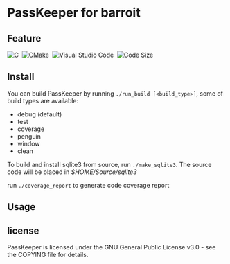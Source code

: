 # PassKeeper for barroit

## Feature

![C](https://img.shields.io/badge/c-0D1117?style=for-the-badge&logo=c&logoColor=A8B9CC)&nbsp;
![CMake](https://img.shields.io/badge/cmake-0D1117?style=for-the-badge&logo=cmake&logoColor=064F8C)&nbsp;
![Visual Studio Code](https://img.shields.io/badge/visual_studio_code-0D1117?style=for-the-badge&logo=visualstudiocode&logoColor=007ACC)&nbsp;
![Code Size](https://img.shields.io/github/languages/code-size/barroit/PassKeeper?style=for-the-badge&labelColor=0D1117&color=0D1117)&nbsp;

## Install

You can build PassKeeper by running `./run_build [<build_type>]`, some of build types are available:

+ debug (default)
+ test
+ coverage
+ penguin
+ window
+ clean

To build and install sqlite3 from source, run `./make_sqlite3`. The source code will be placed in *$HOME/Source/sqlite3*

run `./coverage_report` to generate code coverage report

## Usage

## license

PassKeeper is licensed under the GNU General Public License v3.0 - see the COPYING file for details.
